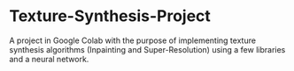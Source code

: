 # Texture-Synthesis-Project
A project in Google Colab with the purpose of implementing texture synthesis algorithms (Inpainting and Super-Resolution) using a few libraries and a neural network.
